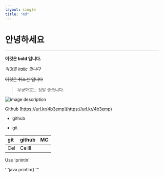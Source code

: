 ```yaml
---
layout: single
title: "md"
---
```



# 안녕하세요


___


**이것은 bold 입니다.**

*이것은 italic 입니다*

~~이것은 취소선 입니다~~

> 무궁화호는 정말 좋습니다.

![image description](https://cdn.discordapp.com/attachments/932262320162357338/1072126355912790036/1594813141779.png)

Github [https://url.kr/4b3emp](https://url.kr/4b3emp)

 - github
 * git

|git|github|MC|
|:--|--|--:|
|Cel|Cellll||Ce|

Use 'println'

'''java
println()
'''

